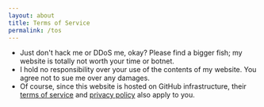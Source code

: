 ```yaml
---
layout: about
title: Terms of Service
permalink: /tos
---
```


* Just don't hack me or DDoS me, okay? Please find a bigger fish; my website is totally not worth your time or botnet.
* I hold no responsibility over your use of the contents of my website. You agree not to sue me over any damages.
* Of course, since this website is hosted on GitHub infrastructure, their [terms of service][gh-tos] and [privacy policy][gh-priv] also apply to you.

[gh-tos]: https://docs.github.com/en/site-policy/github-terms/github-terms-of-service
[gh-priv]: https://docs.github.com/en/site-policy/privacy-policies/github-general-privacy-statement
